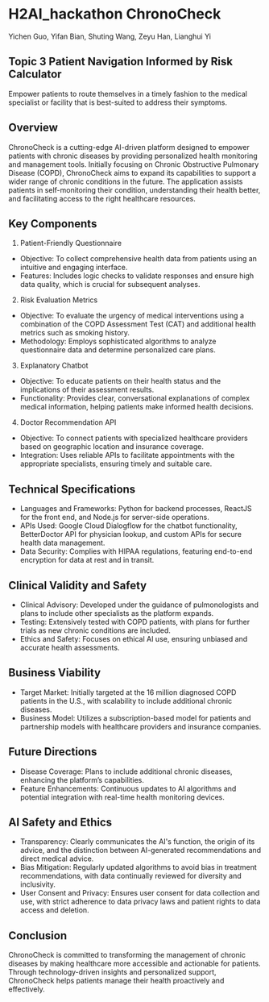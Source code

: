 # H2AI_hackathon ChronoCheck

Yichen Guo, Yifan Bian, Shuting Wang, Zeyu Han, Lianghui Yi

## Topic 3 Patient Navigation Informed by Risk Calculator

Empower patients to route themselves in a timely fashion to the medical specialist or facility that is best-suited to address their symptoms.

## Overview
ChronoCheck is a cutting-edge AI-driven platform designed to empower patients with chronic diseases by providing personalized health monitoring and management tools. Initially focusing on Chronic Obstructive Pulmonary Disease (COPD), ChronoCheck aims to expand its capabilities to support a wider range of chronic conditions in the future. The application assists patients in self-monitoring their condition, understanding their health better, and facilitating access to the right healthcare resources.

## Key Components

1. Patient-Friendly Questionnaire
- Objective: To collect comprehensive health data from patients using an intuitive and engaging interface.
- Features: Includes logic checks to validate responses and ensure high data quality, which is crucial for subsequent analyses.

2. Risk Evaluation Metrics
- Objective: To evaluate the urgency of medical interventions using a combination of the COPD Assessment Test (CAT) and additional health metrics such as smoking history.
- Methodology: Employs sophisticated algorithms to analyze questionnaire data and determine personalized care plans.

3. Explanatory Chatbot
- Objective: To educate patients on their health status and the implications of their assessment results.
- Functionality: Provides clear, conversational explanations of complex medical information, helping patients make informed health decisions.

4. Doctor Recommendation API
- Objective: To connect patients with specialized healthcare providers based on geographic location and insurance coverage.
- Integration: Uses reliable APIs to facilitate appointments with the appropriate specialists, ensuring timely and suitable care.

## Technical Specifications
- Languages and Frameworks: Python for backend processes, ReactJS for the front end, and Node.js for server-side operations.
- APIs Used: Google Cloud Dialogflow for the chatbot functionality, BetterDoctor API for physician lookup, and custom APIs for secure health data management.
- Data Security: Complies with HIPAA regulations, featuring end-to-end encryption for data at rest and in transit.

## Clinical Validity and Safety
- Clinical Advisory: Developed under the guidance of pulmonologists and plans to include other specialists as the platform expands.
- Testing: Extensively tested with COPD patients, with plans for further trials as new chronic conditions are included.
- Ethics and Safety: Focuses on ethical AI use, ensuring unbiased and accurate health assessments.

## Business Viability
- Target Market: Initially targeted at the 16 million diagnosed COPD patients in the U.S., with scalability to include additional chronic diseases.
- Business Model: Utilizes a subscription-based model for patients and partnership models with healthcare providers and insurance companies.

## Future Directions
- Disease Coverage: Plans to include additional chronic diseases, enhancing the platform’s capabilities.
- Feature Enhancements: Continuous updates to AI algorithms and potential integration with real-time health monitoring devices.

## AI Safety and Ethics
- Transparency: Clearly communicates the AI's function, the origin of its advice, and the distinction between AI-generated recommendations and direct medical advice.
- Bias Mitigation: Regularly updated algorithms to avoid bias in treatment recommendations, with data continually reviewed for diversity and inclusivity.
- User Consent and Privacy: Ensures user consent for data collection and use, with strict adherence to data privacy laws and patient rights to data access and deletion.

## Conclusion
ChronoCheck is committed to transforming the management of chronic diseases by making healthcare more accessible and actionable for patients. Through technology-driven insights and personalized support, ChronoCheck helps patients manage their health proactively and effectively.


